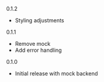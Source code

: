0.1.2
- Styling adjustments

0.1.1
- Remove mock
- Add error handling

0.1.0
- Initial release with mock backend

